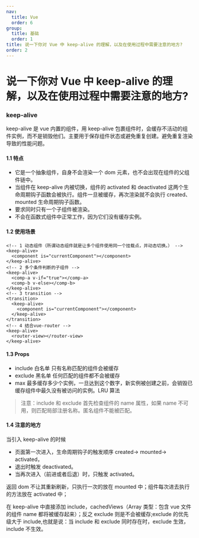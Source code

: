 ```yaml
---
nav:
  title: Vue
  order: 6
group:
  title: 基础
  order: 1
title: 说一下你对 Vue 中 keep-alive 的理解，以及在使用过程中需要注意的地方?
order: 2
---
```


# 说一下你对 Vue 中 keep-alive 的理解，以及在使用过程中需要注意的地方?

### keep-alive

keep-alive 是 vue 内置的组件，用 keep-alive 包裹组件时，会缓存不活动的组件实例，而不是销毁他们。主要用于保存组件状态或避免重复创建。避免重复渲染导致的性能问题。

#### 1.1 特点

- 它是一个抽象组件，自身不会渲染一个 dom 元素，也不会出现在组件的父组件链中。
- 当组件在 keep-alive 内被切换，组件的 activated 和 deactivated 这两个生命周期钩子函数会被执行。组件一旦被缓存，再次渲染就不会执行 created、mounted 生命周期钩子函数。
- 要求同时只有一个子组件被渲染。
- 不会在函数式组件中正常工作，因为它们没有缓存实例。

#### 1.2 使用场景

```
<!-- 1 动态组件（所谓动态组件就是让多个组件使用同一个挂载点，并动态切换。） -->
<keep-alive>
  <component is="currentComponent"></component>
</keep-alive>
<!-- 2 多个条件判断的子组件 -->
<keep-alive>
  <comp-a v-if="true"></comp-a>
  <comp-b v-else></comp-b>
</keep-alive>
<!-- 3 transition -->
<transition>
  <keep-alive>
    <component is="currentComponent"></component>
  </keep-alive>
</transition>
<!-- 4 结合vue-router -->
<keep-alive>
  <router-view></router-view>
</keep-alive>
```

#### 1.3 Props

- include 白名单 只有名称匹配的组件会被缓存
- exclude 黑名单 任何匹配的组件都不会被缓存
- max 最多缓存多少个实例，一旦达到这个数字，新实例被创建之前，会销毁已缓存组件中最久没有被访问的实例。LRU 算法

> 注意：include 和 exclude 首先检查组件的 name 属性，如果 name 不可用，则匹配局部注册名称。匿名组件不能被匹配。

#### 1.4 注意的地方

当引入 keep-alive 的时候

- 页面第一次进入，生命周期钩子的触发顺序 created-> mounted-> activated，
- 退出时触发 deactivated。
- 当再次进入（前进或者后退）时，只触发 activated。

返回 dom 不让其重新刷新，只执行一次的放在 mounted 中；组件每次进去执行的方法放在 activated 中；

在 keep-alive 中直接添加 include，cachedViews（Array 类型：包含 vue 文件的组件 name 都将被缓存起来）；反之 exclude 则是不会被缓存;exclude 的优先级大于 include,也就是说：当 include 和 exclude 同时存在时，exclude 生效，include 不生效。